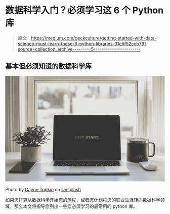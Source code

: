 # 数据科学入门？必须学习这 6 个 Python 库

> 原文：<https://medium.com/geekculture/getting-started-with-data-science-must-learn-these-6-python-libraries-31c5f52ccb79?source=collection_archive---------5----------------------->

## 基本但必须知道的数据科学库

![](img/84652285eeb3331a4d3d4f57d795c631.png)

Photo by [Dayne Topkin](https://unsplash.com/@dtopkin1?utm_source=medium&utm_medium=referral) on [Unsplash](https://unsplash.com?utm_source=medium&utm_medium=referral)

如果您打算从数据科学开始您的旅程，或者您计划将您的职业生涯转向数据科学领域，那么本文将指导您列出一些您必须学习的最常用的 python 库。